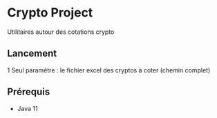 # Crypto Project
Utilitaires autour des cotations crypto

## Lancement
1 Seul paramètre : le fichier excel des cryptos à coter (chemin complet)

## Prérequis 
* Java 11 
